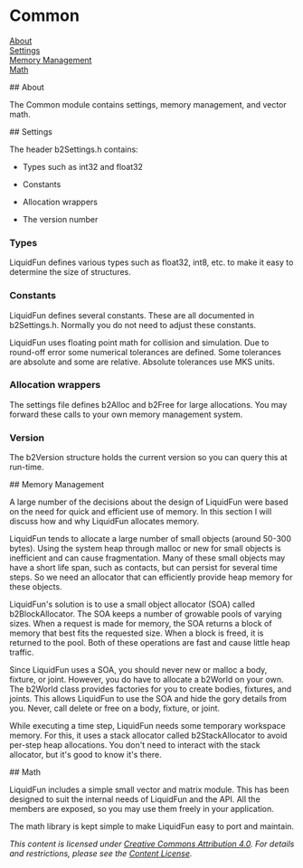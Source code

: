 # Common
[About](#about)<br/>
[Settings](#settings)<br/>
[Memory Management](#mm)<br/>
[Math](#math)

<a name="about">
## About

The Common module contains settings, memory management, and vector math.

<a name="settings">
## Settings

The header b2Settings.h contains:

* Types such as int32 and float32

* Constants

* Allocation wrappers

* The version number

### Types

LiquidFun defines various types such as float32, int8, etc. to make it easy to
determine the size of structures.

### Constants

LiquidFun defines several constants. These are all documented in b2Settings.h.
Normally you do not need to adjust these constants.

LiquidFun uses floating point math for collision and simulation. Due to
round-off error some numerical tolerances are defined. Some tolerances are
absolute and some are relative.  Absolute tolerances use MKS units.

### Allocation wrappers

The settings file defines b2Alloc and b2Free for large allocations. You may
forward these calls to your own memory management system.

### Version

The b2Version structure holds the current version so you can query this at
run-time.

<a name="mm">
## Memory Management

A large number of the decisions about the design of LiquidFun were based on
the need for quick and efficient use of memory. In this section I will discuss
how and why LiquidFun allocates memory.

LiquidFun tends to allocate a large number of small objects (around 50-300
bytes). Using the system heap through malloc or new for small objects is
inefficient and can cause fragmentation. Many of these small objects may have
a short life span, such as contacts, but can persist for several time steps.
So we need an allocator that can efficiently provide heap memory for these
objects.

LiquidFun's solution is to use a small object allocator (SOA) called
b2BlockAllocator. The SOA keeps a number of growable pools of varying sizes.
When a request is made for memory, the SOA returns a block of memory that best
fits the requested size. When a block is freed, it is returned to the pool.
Both of these operations are fast and cause little heap traffic.

Since LiquidFun uses a SOA, you should never new or malloc a body, fixture, or
joint. However, you do have to allocate a b2World on your own. The b2World
class provides factories for you to create bodies, fixtures, and joints. This
allows LiquidFun to use the SOA and hide the gory details from you. Never,
call delete or free on a body, fixture, or joint.

While executing a time step, LiquidFun needs some temporary workspace memory.
For this, it uses a stack allocator called b2StackAllocator to avoid per-step
heap allocations. You don't need to interact with the stack allocator, but
it's good to know it's there.

<a name="math">
## Math

LiquidFun includes a simple small vector and matrix module. This has been
designed to suit the internal needs of LiquidFun and the API. All the members
are exposed, so you may use them freely in your application.

The math library is kept simple to make LiquidFun easy to port and maintain.


*This content is licensed under
[Creative Commons Attribution 4.0](http://creativecommons.org/licenses/by/4.0/legalcode).
For details and restrictions, please see the
[Content License](md__content_license.html).*
